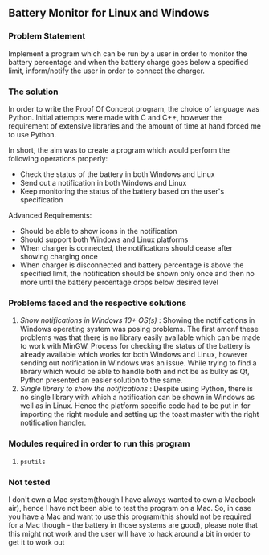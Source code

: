 ## Battery Monitor for Linux and Windows

### Problem Statement
Implement a program which can be run by a user in order to monitor the battery percentage and when the
battery charge goes below a specified limit, inform/notify the user in order to connect the charger.

### The solution
In order to write the Proof Of Concept program, the choice of language was Python. Initial attempts were made
with C and C++, however the requirement of extensive libraries and the amount of time at hand forced me to
use Python.

In short, the aim was to create a program which would perform the following operations properly:
- Check the status of the battery in both Windows and Linux
- Send out a notification in both Windows and Linux
- Keep monitoring the status of the battery based on the user's specification

Advanced Requirements:
- Should be able to show icons in the notification
- Should support both Windows and Linux platforms
- When charger is connected, the notifications should cease after showing charging once
- When charger is disconnected and battery percentage is above the specified limit, the notification should
be shown only once and then no more until the battery percentage drops below desired level

### Problems faced and the respective solutions
1. *Show notifications in Windows 10+ OS(s)* : Showing the notifications in Windows operating system was
posing problems. The first amonf these problems was that there is no library easily available which can be
made to work with MinGW. Process for checking the status of the battery is already available which
works for both Windows and Linux, however sending out notification in Windows was an issue.
While trying to find a library which would be able to handle both and not be as bulky as Qt, Python
presented an easier solution to the same.
2. *Single library to show the notifications* : Despite using Python, there is no single library with which
a notification can be shown in Windows as well as in Linux. Hence the platform specific code had to be put
in for importing the right module and setting up the toast master with the right notification handler.

### Modules required in order to run this program
1. `psutils`

### Not tested
I don't own a Mac system(though I have always wanted to own a Macbook air), hence I have not been able to
test the program on a Mac. So, in case you have a Mac and want to use this program(this should not be required
for a Mac though - the battery in those systems are good), please note that this might not work and the user
will have to hack around a bit in order to get it to work out
